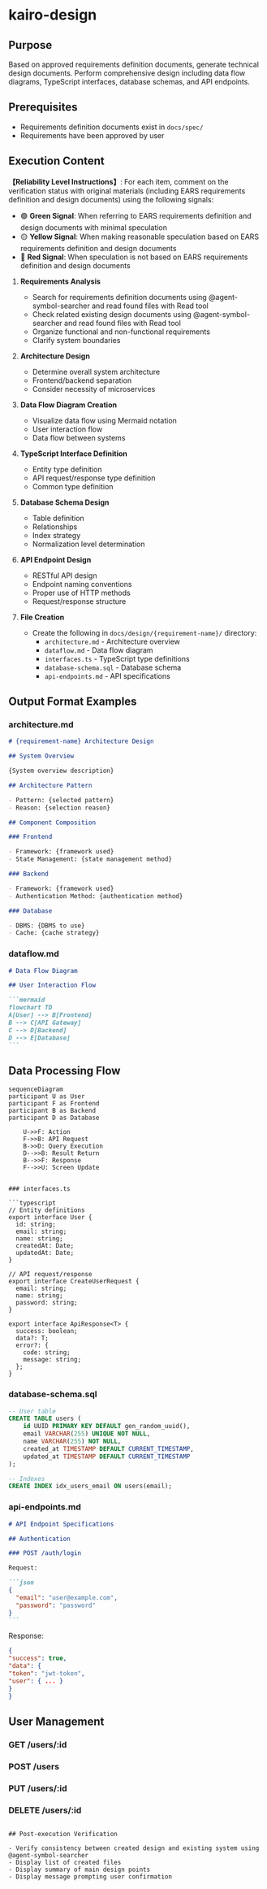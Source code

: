 # kairo-design

## Purpose

Based on approved requirements definition documents, generate technical design documents. Perform comprehensive design including data flow diagrams, TypeScript interfaces, database schemas, and API endpoints.

## Prerequisites

- Requirements definition documents exist in `docs/spec/`
- Requirements have been approved by user

## Execution Content

**【Reliability Level Instructions】**:
For each item, comment on the verification status with original materials (including EARS requirements definition and design documents) using the following signals:

- 🟢 **Green Signal**: When referring to EARS requirements definition and design documents with minimal speculation
- 🟡 **Yellow Signal**: When making reasonable speculation based on EARS requirements definition and design documents
- 🔴 **Red Signal**: When speculation is not based on EARS requirements definition and design documents

1. **Requirements Analysis**

   - Search for requirements definition documents using @agent-symbol-searcher and read found files with Read tool
   - Check related existing design documents using @agent-symbol-searcher and read found files with Read tool
   - Organize functional and non-functional requirements
   - Clarify system boundaries

2. **Architecture Design**

   - Determine overall system architecture
   - Frontend/backend separation
   - Consider necessity of microservices

3. **Data Flow Diagram Creation**

   - Visualize data flow using Mermaid notation
   - User interaction flow
   - Data flow between systems

4. **TypeScript Interface Definition**

   - Entity type definition
   - API request/response type definition
   - Common type definition

5. **Database Schema Design**

   - Table definition
   - Relationships
   - Index strategy
   - Normalization level determination

6. **API Endpoint Design**

   - RESTful API design
   - Endpoint naming conventions
   - Proper use of HTTP methods
   - Request/response structure

7. **File Creation**
   - Create the following in `docs/design/{requirement-name}/` directory:
     - `architecture.md` - Architecture overview
     - `dataflow.md` - Data flow diagram
     - `interfaces.ts` - TypeScript type definitions
     - `database-schema.sql` - Database schema
     - `api-endpoints.md` - API specifications

## Output Format Examples

### architecture.md

```markdown
# {requirement-name} Architecture Design

## System Overview

{System overview description}

## Architecture Pattern

- Pattern: {selected pattern}
- Reason: {selection reason}

## Component Composition

### Frontend

- Framework: {framework used}
- State Management: {state management method}

### Backend

- Framework: {framework used}
- Authentication Method: {authentication method}

### Database

- DBMS: {DBMS to use}
- Cache: {cache strategy}
```

### dataflow.md

````markdown
# Data Flow Diagram

## User Interaction Flow

```mermaid
flowchart TD
A[User] --> B[Frontend]
B --> C[API Gateway]
C --> D[Backend]
D --> E[Database]
```
````

## Data Processing Flow

```mermaid
sequenceDiagram
participant U as User
participant F as Frontend
participant B as Backend
participant D as Database

    U->>F: Action
    F->>B: API Request
    B->>D: Query Execution
    D-->>B: Result Return
    B-->>F: Response
    F-->>U: Screen Update

```

````

### interfaces.ts

```typescript
// Entity definitions
export interface User {
  id: string;
  email: string;
  name: string;
  createdAt: Date;
  updatedAt: Date;
}

// API request/response
export interface CreateUserRequest {
  email: string;
  name: string;
  password: string;
}

export interface ApiResponse<T> {
  success: boolean;
  data?: T;
  error?: {
    code: string;
    message: string;
  };
}
````

### database-schema.sql

```sql
-- User table
CREATE TABLE users (
    id UUID PRIMARY KEY DEFAULT gen_random_uuid(),
    email VARCHAR(255) UNIQUE NOT NULL,
    name VARCHAR(255) NOT NULL,
    created_at TIMESTAMP DEFAULT CURRENT_TIMESTAMP,
    updated_at TIMESTAMP DEFAULT CURRENT_TIMESTAMP
);

-- Indexes
CREATE INDEX idx_users_email ON users(email);
```

### api-endpoints.md

````markdown
# API Endpoint Specifications

## Authentication

### POST /auth/login

Request:

```json
{
  "email": "user@example.com",
  "password": "password"
}
```
````

Response:

```json
{
"success": true,
"data": {
"token": "jwt-token",
"user": { ... }
}
}
```

## User Management

### GET /users/:id

### POST /users

### PUT /users/:id

### DELETE /users/:id

```

## Post-execution Verification

- Verify consistency between created design and existing system using @agent-symbol-searcher
- Display list of created files
- Display summary of main design points
- Display message prompting user confirmation
```
